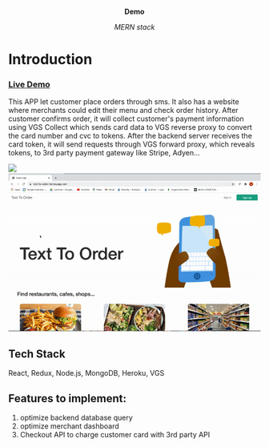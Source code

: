 <p align="center"><b>Demo</b></p>
<p align="center"><i>MERN stack</i></p>

# Introduction
### [Live Demo](https://text-to-order.herokuapp.com//#/)

This APP let customer place orders through sms. It also has a website where merchants could edit their menu and check order history. After customer confirms order, it will collect customer's payment information using VGS Collect which sends card data to VGS reverse proxy to convert the card number and cvc to tokens. After the backend server receives the card token, it will send requests through VGS forward proxy, which reveals tokens, to 3rd party payment gateway like Stripe, Adyen...

<img src="sms-recording.gif" width="300">   
<img src="web-recording.gif" width="600">

## Tech Stack

React, Redux, Node.js, MongoDB, Heroku, VGS

## Features to implement:
1. optimize backend database query
2. optimize merchant dashboard
3. Checkout API to charge customer card with 3rd party API